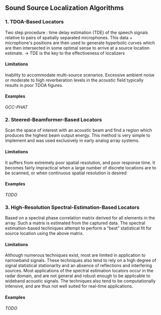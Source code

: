 ## Sound Source Localization Algorithms


### 1. TDOA-Based Locators
Two step procedure : time delay estimation (TDE) of the speech signals relative to pairs of spatially separated microphones. This data + microphone's positions are then used to generate hyperbolic curves which are then intersected in some optimal sense to arrive at a source location estimate. -> TDE is the key to the effectiveness of localizers

#### Limitations
Inability to accommodate multi-source scenarios. Excessive ambient noise or moderate to high reverberation levels in the acoustic field typically results in poor TDOA figures.

#### Examples
*GCC-PHAT* 



### 2. Steered-Beamformer-Based Locators
Scan the space of interest with an acoustic beam and find a region which produces the highest beam output energy. This method is very simple to implement and was used exclusively in early analog array systems. 

#### Limitations
It suffers from extremely poor spatial resolution, and poor response time. It becomes fairly impractical when a large number of discrete locations are to be scanned, or when continuous spatial resolution is desired

#### Examples
*TODO*



### 3. High-Resolution Spectral-Estimation-Based Locators
Based on a spectral phase correlation matrix derived for all elements in the array. Such a matrix is estimated from the captured data. The spectral estimation-based techniques attempt to perform a “best” statistical fit for source location using the above matrix.

#### Limitations
Although numerous techniques exist, most are limited in application to narrowband signals. These techniques also tend to rely on a high degree of signal statistical stationarity and an absence of reflections and interfering sources. Most applications of the spectral estimation locators occur in the radar domain, and are not general and robust enough to be applicable to wideband acoustic signals. The techniques also tend to be computationally intensive, and are thus not well suited for real-time applications.

#### Examples
*TODO*